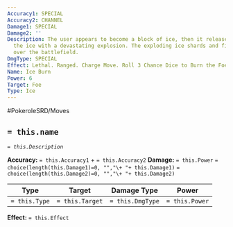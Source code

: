 ```yaml
---
Accuracy1: SPECIAL
Accuracy2: CHANNEL
Damage1: SPECIAL
Damage2: ''
Description: The user appears to become a block of ice, then it releases itself from
  the ice with a devastating explosion. The exploding ice shards and fire blow all
  over the battlefield.
DmgType: SPECIAL
Effect: Lethal. Ranged. Charge Move. Roll 3 Chance Dice to Burn the Foe. -1 Accuracy.
Name: Ice Burn
Power: 6
Target: Foe
Type: Ice
---
```


#PokeroleSRD/Moves

## `= this.name` 
*`= this.Description`*

**Accuracy:** `= this.Accuracy1` + `= this.Accuracy2`
**Damage:** `= this.Power` `= choice(length(this.Damage1)=0, "","\+ "+ this.Damage1)` `= choice(length(this.Damage2)=0, "","\+ "+ this.Damage2)`

| Type          | Target          | Damage Type          | Power          |
| ------------- | --------------- | ---------------- | -------------- |
| `= this.Type` | `= this.Target` | `= this.DmgType` | `= this.Power` | 

**Effect:** `= this.Effect`